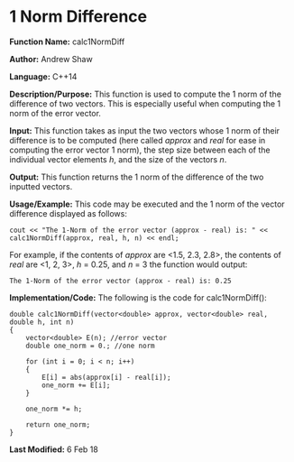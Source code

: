 # 1 Norm Difference

**Function Name:** calc1NormDiff

**Author:** Andrew Shaw

**Language:** C++14

**Description/Purpose:** This function is used to compute the 1 norm of the difference of two vectors. This is especially useful when computing the 1 norm of the error vector.

**Input:** This function takes as input the two vectors whose 1 norm of their difference is to be computed (here called *approx* and *real* for ease in computing the error vector 1 norm), the step size between each of the individual vector elements *h*, and the size of the vectors *n*.

**Output:** This function returns the 1 norm of the difference of the two inputted vectors.

**Usage/Example:** This code may be executed and the 1 norm of the vector difference displayed as follows:
~~~~
cout << "The 1-Norm of the error vector (approx - real) is: " << calc1NormDiff(approx, real, h, n) << endl;
~~~~
For example, if the contents of *approx* are <1.5, 2.3, 2.8>, the contents of *real* are <1, 2, 3>, *h* = 0.25, and *n* = 3 the function would output:
~~~~
The 1-Norm of the error vector (approx - real) is: 0.25
~~~~
**Implementation/Code:** The following is the code for calc1NormDiff():
~~~~
double calc1NormDiff(vector<double> approx, vector<double> real, double h, int n)
{
	vector<double> E(n); //error vector
	double one_norm = 0.; //one norm

	for (int i = 0; i < n; i++)
	{
		E[i] = abs(approx[i] - real[i]);
		one_norm += E[i];
	}

	one_norm *= h;

	return one_norm;
}
~~~~
**Last Modified:** 6 Feb 18
